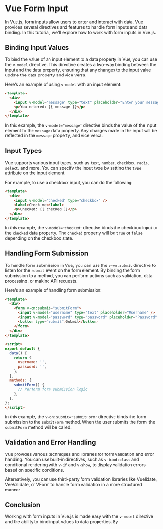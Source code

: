 # Vue Form Input

In Vue.js, form inputs allow users to enter and interact with data. Vue provides several directives and features to handle form inputs and data binding. In this tutorial, we'll explore how to work with form inputs in Vue.js.

## Binding Input Values

To bind the value of an input element to a data property in Vue, you can use the `v-model` directive. This directive creates a two-way binding between the input and the data property, ensuring that any changes to the input value update the data property and vice versa.

Here's an example of using `v-model` with an input element:

```html
<template>
  <div>
    <input v-model="message" type="text" placeholder="Enter your message" />
    <p>You entered: {{ message }}</p>
  </div>
</template>
```

In this example, the `v-model="message"` directive binds the value of the input element to the `message` data property. Any changes made in the input will be reflected in the `message` property, and vice versa.

## Input Types

Vue supports various input types, such as `text`, `number`, `checkbox`, `radio`, `select`, and more. You can specify the input type by setting the `type` attribute on the input element.

For example, to use a checkbox input, you can do the following:

```html
<template>
  <div>
    <input v-model="checked" type="checkbox" />
    <label>Check me</label>
    <p>Checked: {{ checked }}</p>
  </div>
</template>
```

In this example, the `v-model="checked"` directive binds the checkbox input to the `checked` data property. The `checked` property will be `true` or `false` depending on the checkbox state.

## Handling Form Submission

To handle form submission in Vue, you can use the `v-on:submit` directive to listen for the `submit` event on the form element. By binding the form submission to a method, you can perform actions such as validation, data processing, or making API requests.

Here's an example of handling form submission:

```html
<template>
  <div>
    <form v-on:submit="submitForm">
      <input v-model="username" type="text" placeholder="Username" />
      <input v-model="password" type="password" placeholder="Password" />
      <button type="submit">Submit</button>
    </form>
  </div>
</template>

<script>
export default {
  data() {
    return {
      username: '',
      password: '',
    };
  },
  methods: {
    submitForm() {
      // Perform form submission logic
    },
  },
};
</script>
```

In this example, the `v-on:submit="submitForm"` directive binds the form submission to the `submitForm` method. When the user submits the form, the `submitForm` method will be called.

## Validation and Error Handling

Vue provides various techniques and libraries for form validation and error handling. You can use built-in directives, such as `v-bind:class` and conditional rendering with `v-if` and `v-show`, to display validation errors based on specific conditions.

Alternatively, you can use third-party form validation libraries like Vuelidate, VeeValidate, or VForm to handle form validation in a more structured manner.

## Conclusion

Working with form inputs in Vue.js is made easy with the `v-model` directive and the ability to bind input values to data properties. By
